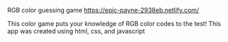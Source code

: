 RGB color guessing game
https://epic-payne-2938eb.netlify.com/

This color game puts your knowledge of RGB color codes to the test! 
This app was created using html, css, and javascript
